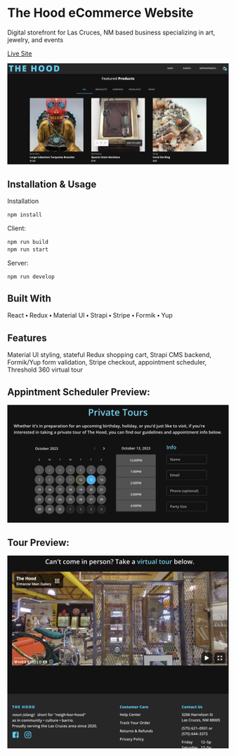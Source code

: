 # The Hood eCommerce Website

Digital storefront for Las Cruces, NM based business specializing in art, jewelry, and events

[Live Site](https://tylersernett.github.io/react-ecommerce/)

<img src="./readme/thehood.png" alt="the hood screenshot" width="870"/>

## Installation & Usage

Installation
```js
npm install
```

Client:
```js
npm run build
npm run start
```

Server:
```js
npm run develop
```

## Built With
React ⬩ Redux ⬩ Material UI ⬩ Strapi ⬩ Stripe ⬩ Formik ⬩ Yup

## Features
Material UI styling, stateful Redux shopping cart, Strapi CMS backend, Formik/Yup form validation, Stripe checkout, appointment scheduler, Threshold 360 virtual tour

## Appintment Scheduler Preview:

<img src="./readme/scheduler.png" alt="scheduler screenshot" width="800"/>

## Tour Preview:
<img src="./readme/virtual-tour.png" alt="virtual tour screenshot" width="870"/>
